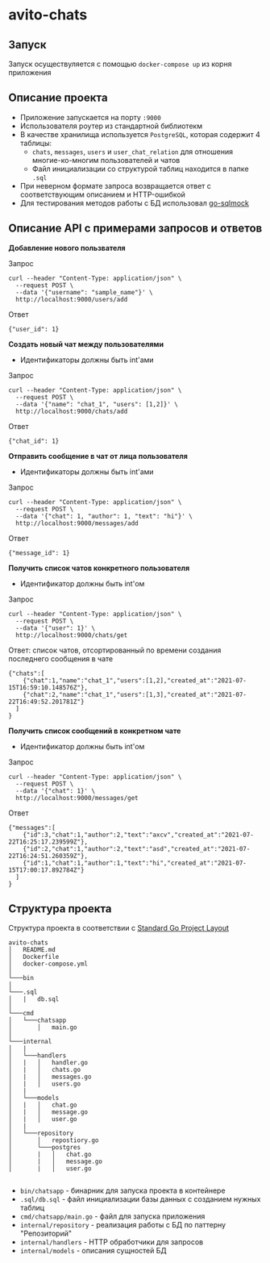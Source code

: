 # avito-chats

## Запуск
Запуск осуществуляется с помощью `docker-compose up` из корня приложения
## Описание проекта

- Приложение запускается на порту `:9000`
- Использователя роутер из стандартной библиотекм
- В качестве хранилища используется `PostgreSQL`, которая содержит 4 таблицы:
    + `chats`, `messages`, `users` и `user_chat_relation` для отношения многие-ко-многим пользователей и чатов
    + Файл инициализации со структурой таблиц находится в папке `.sql`
- При неверном формате запроса возвращается ответ с соответствующим описанием и HTTP-ошибкой
- Для тестирования методов работы с БД использовал [go-sqlmock](https://github.com/DATA-DOG/go-sqlmock)

## Описание API с примерами запросов и ответов
**Добавление нового пользвателя**

Запрос
```
curl --header "Content-Type: application/json" \
  --request POST \
  --data '{"username": "sample_name"}' \
  http://localhost:9000/users/add
```
Ответ
```
{"user_id": 1}
```
**Создать новый чат между пользователями**

- Идентификаторы должны быть int'ами

Запрос
```
curl --header "Content-Type: application/json" \
  --request POST \
  --data '{"name": "chat_1", "users": [1,2]}' \
  http://localhost:9000/chats/add
```

Ответ
```
{"chat_id": 1}
```

**Отправить сообщение в чат от лица пользователя**

- Идентификаторы должны быть int'ами

Запрос
```
curl --header "Content-Type: application/json" \
  --request POST \
  --data '{"chat": 1, "author": 1, "text": "hi"}' \
  http://localhost:9000/messages/add
```

Ответ
```
{"message_id": 1}
```

**Получить список чатов конкретного пользователя**

- Идентификатор должны быть int'ом

Запрос
```
curl --header "Content-Type: application/json" \
  --request POST \
  --data '{"user": 1}' \
  http://localhost:9000/chats/get
```

Ответ: список чатов, отсортированный по времени создания последнего сообщения в чате
```
{"chats":[
    {"chat":1,"name":"chat_1","users":[1,2],"created_at":"2021-07-15T16:59:10.148576Z"},
    {"chat":2,"name":"chat_1","users":[1,3],"created_at":"2021-07-22T16:49:52.201781Z"}
  ]
}
```

**Получить список сообщений в конкретном чате**

- Идентификатор должны быть int'ом

Запрос
```
curl --header "Content-Type: application/json" \
  --request POST \
  --data '{"chat": 1}' \
  http://localhost:9000/messages/get
```

Ответ
```
{"messages":[
    {"id":3,"chat":1,"author":2,"text":"axcv","created_at":"2021-07-22T16:25:17.239599Z"},
    {"id":2,"chat":1,"author":2,"text":"asd","created_at":"2021-07-22T16:24:51.260359Z"},
    {"id":1,"chat":1,"author":1,"text":"hi","created_at":"2021-07-15T17:00:17.892784Z"}
  ]
}
```

## Структура проекта
Структура проекта в соответствии с [Standard Go Project Layout](https://github.com/golang-standards/project-layout)
```
avito-chats
│   README.md
│   Dockerfile
│   docker-compose.yml
│
└───bin
│
└───.sql
│   |   db.sql
│
└───cmd
│   └───chatsapp
│       │   main.go
│   
└───internal
│   |
│   └───handlers
│   |   │   handler.go
│   |   │   chats.go
│   |   │   messages.go
│   |   │   users.go
│   |
│   └───models
│   |   │   chat.go
│   |   │   message.go
│   |   │   user.go
│   |
│   └───repository
│       │   repostiory.go
│       └───postgres
│       |   │   chat.go
│       |   │   message.go
│       |   │   user.go


```

- `bin/chatsapp` - бинарник для запуска проекта в контейнере
- `.sql/db.sql` - файл инициализации базы данных с созданием нужных таблиц
- `cmd/chatsapp/main.go` - файл для запуска приложения
- `internal/repository` - реализация работы с БД по паттерну "Репозиторий"
- `internal/handlers` - HTTP обработчики для запросов
- `internal/models` - описания сущностей БД
